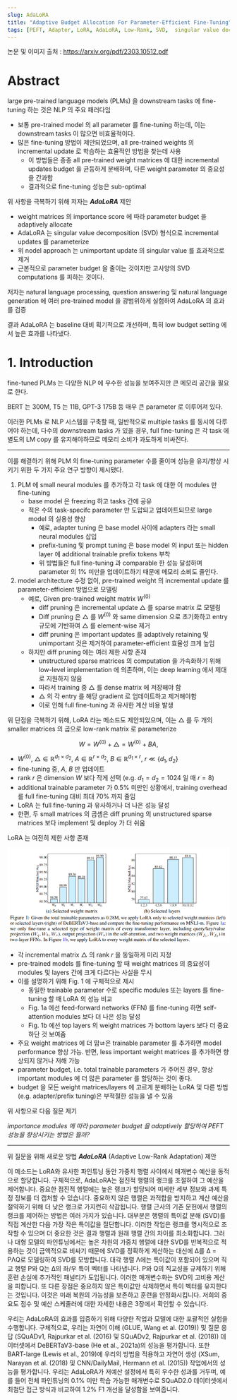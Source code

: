 ```yaml
---
slug: AdaLoRA
title: "Adaptive Budget Allocation For Parameter-Efficient Fine-Tuning"
tags: [PEFT, Adapter, LoRA, AdaLoRA, Low-Rank, SVD,  singular value decomposition]
---
```


논문 및 이미지 출처 : <https://arxiv.org/pdf/2303.10512.pdf>

# Abstract

large pre-trained language models (PLMs) 을 downstream tasks 에 fine-tuning 하는 것은 NLP 의 주요 패러다임

- 보통 pre-trained model 의 all parameter 를 fine-tuning 하는데, 이는 downstream tasks 이 많으면 비효율적이다.
- 많은 fine-tuning 방법이 제안되었으며, all pre-trained weights 의 incremental update 로 학습하는 효율적인 방법을 찾는데 사용
  - 이 방법들은 종종 all pre-trained weight matrices 에 대한 incremental updates budget 을 균등하게 분배하며, 다른 weight parameter 의 중요성을 간과함
  - 결과적으로 fine-tuning 성능은 sub-optimal

위 사항을 극복하기 위해 저자는 **_AdaLoRA_** 제안

- weight matrices 의 importance score 에 따라 parameter budget 을 adaptively allocate
- AdaLoRA 는 singular value decomposition (SVD) 형식으로 incremental updates 를 parameterize
- 위 nodel approach 는 unimportant update 의 singular value 를 효과적으로 제거
- 근본적으로 parameter budget 을 줄이는 것이지만 고사양의 SVD computations 를 피하는 것이다.

저자는 natural language processing, question answering 및 natural language generation 에 여러 pre-trained model 을 광범위하게 실험하여 AdaLoRA 의 효과를 검증

결과 AdaLoRA 는 baseline 대비 획기적으로 개선하며, 특히 low budget setting 에서 높은 효과를 나타냈다.

# 1. Introduction

fine-tuned PLMs 는 다양한 NLP 에 우수한 성능을 보여주지만 큰 메모리 공간을 필요로 한다.

BERT 는 300M, T5 는 11B, GPT-3 175B 등 매우 큰 parameter 로 이루어져 있다.

이러한 PLMs 로 NLP 시스템을 구축할 때, 일반적으로 multiple tasks 를 동시에 다루어야 하는데, 다수의 downstream tasks 가 있을 경우, full fine-tuning 은 각 task 에 별도의 LM copy 를 유지해야하므로 메모리 소비가 과도하게 비싸진다.

---

이를 해결하기 위해 PLM 의 fine-tuning parameter 수를 줄이며 성능을 유지/향상 시키기 위한 두 가지 주요 연구 방향이 제시됐다.

1. PLM 에 small neural modules 를 추가하고 각 task 에 대한 이 modules 만 fine-tuning
   - base model 은 freezing 하고 tasks 간에 공유
   - 적은 수의 task-specifc parameter 만 도압되고 업데이트되므로 large model 의 실용성 향상
     - 예로, adapter tuning 은 base model 사이에 adapters 라는 small neural modules 삽입
     - prefix-tuning 및 prompt tuning 은 base model 의 input 또는 hidden layer 에 additional trainable prefix tokens 부착
     - 위 방법들은 full fine-tuning 과 comparable 한 성능 달성하며 parameter 의 1% 미만을 업데이트하기 때문에 메모리 소비도 줄인다.
2. model architecture 수정 없이, pre-trained weight 의 incremental update 를 parameter-efficient 방법으로 모델링
   - 예로, Given pre-trained weight matrix $W^{(0)}$
     - diff pruning 은 incremental update $\triangle$ 를 sparse matrix 로 모델링
     - Diff pruning 은 $\triangle$ 를 $W^{(0)}$ 와 same dimension 으로 초기화하고 entry 규모에 기반하여 $\triangle$ 를 element-wise 제거
     - diff pruning 은 important updates 를 adaptively retaining 및 unimportant 것은 제거하여 parameter-efficient 효율성 크게 높임
   - 하지만 diff pruning 에는 여러 제한 사항 존재
     - unstructured sparse matrices 의 computation 을 가속화하기 위해 low-level implementation 에 의존하며, 이는 deep learning 에서 제대로 지원하지 않음
     - 따라서 training 중 $\triangle$ 를 dense matrix 에 저장해야 함
     - $\triangle$ 의 각 entry 를 해당 gradient 로 업데이트하고 제거해야함
     - 이로 인해 full fine-tuning 과 유사한 계산 비용 발생

위 단점을 극복하기 위해, LoRA 라는 메소드도 제안되었으며, 이는 $\triangle$ 를 두 개의 smaller matrices 의 곱으로 low-rank matrix 로 parameterize

$$
\begin{equation}
    W = W^{(0)} + \triangle = W^{(0)} + BA,
\end{equation}
$$

- $W^{(0)}$, $\triangle \in \mathbb{R}^{d_1 \times d_2}$, $A \in \mathbb{R}^{r \times d_2}$, $B \in \mathbb{R}^{d_1 \times r}$, $r \ll \{ d_1, d_2 \}$
- fine-tuning 중, $A$, $B$ 만 업데이트
- rank $r$ 은 dimension $W$ 보다 작게 선택 (e.g. $d_1 = d_2 = 1024$ 일 때 $r = 8$)
- additional trainable parameter 가 0.5% 미만인 상황에서, training overhead 를 full fine-tuning 대비 최대 70% 까지 줄임
- LoRA 는 full fine-tuning 과 유사하거나 더 나은 성능 달성
- 한편, 두 small matrices 의 곱셈은 diff pruning 의 unstructured sparse matrices 보다 implement 및 deploy 가 더 쉬움

LoRA 는 여전히 제한 사항 존재

![Figure 1](image-91.png)

- 각 incremental matrix $\triangle$ 의 rank $r$ 을 동일하게 미리 지정
- pre-trained models 를 fine-tuning 할 때 weight matrices 의 중요성이 modules 및 layers 간에 크게 다르다는 사실을 무시
- 이를 설명하기 위해 Fig. 1 에 구체적으로 제시
  - 동일한 trainable parameter 수로 specific modules 또는 layers 를 fine-tuning 할 때 LoRA 의 성능 비교
  - Fig. 1a 에선 feed-forward networks (FFN) 를 fine-tuning 하면 self-attention modules 보다 더 나은 성능 달성
  - Fig. 1b 에선 top layers 의 weight matrices 가 bottom layers 보다 더 중요하단 것 보여줌
- 주요 weight matrices 에 더 맘ㄶ은 trainable parameter 를 추가하면 model performance 향상 가능. 반면, less important weight matrices 를 추가하면 향상되지 않거나 저해 가능
- parameter budget, i.e. total trainable parameters 가 주어진 경우, 항상 important modules 에 더 많은 parameter 를 할당하는 것이 좋다.
- budget 을 모든 weight matrices/layers 에 고르게 분배하는 LoRA 및 다른 방법(e.g. adapter/prefix tuning)은 부적절한 성능을 낼 수 있음

위 사항으로 다음 질문 제기

_importance modules 에 따라 parameter budget 을 adaptively 할당하여 PEFT 성능을 향상시키는 방법은 뭘까?_

---

위 질문을 위해 새로운 방법 **_AdaLoRA_** (Adaptive Low-Rank Adaptation) 제안



이 메소드는 LoRA와 유사한 파인튜닝 동안 가중치 행렬 사이에서 매개변수 예산을 동적으로 할당합니다. 구체적으로, AdaLoRA는 점진적 행렬의 랭크를 조절하여 그 예산을 제어합니다. 중요한 점진적 행렬에는 높은 랭크가 할당되어 미세한 세부 정보와 과제 특정 정보를 더 캡처할 수 있습니다. 중요하지 않은 행렬은 과적합을 방지하고 계산 예산을 절약하기 위해 더 낮은 랭크로 가지런히 삭감됩니다. 행렬 근사의 기존 문헌에서 행렬의 랭크를 제어하는 방법은 여러 가지가 있습니다. 대부분은 행렬의 특이값 분해 (SVD)를 직접 계산한 다음 가장 작은 특이값을 절단합니다. 이러한 작업은 랭크를 명시적으로 조작할 수 있으며 더 중요한 것은 결과 행렬과 원래 행렬 간의 차이를 최소화합니다. 그러나 대형 모델의 파인튜닝에서는 높은 차원의 가중치 행렬에 대한 SVD를 반복적으로 적용하는 것이 금액적으로 비싸기 때문에 SVD를 정확하게 계산하는 대신에 Δ를 Δ = PΛQ로 모델링하여 SVD를 모방합니다. 대각 행렬 Λ에는 특이값이 포함되어 있으며 직교 행렬 P와 Q는 Δ의 좌/우 특이 벡터를 나타냅니다. P와 Q의 직교성을 규제하기 위해 훈련 손실에 추가적인 패널티가 도입됩니다. 이러한 매개변수화는 SVD의 고비용 계산을 피합니다. 또 다른 장점은 중요하지 않은 특이값만 삭제하면서 특이 벡터를 유지한다는 것입니다. 이것은 미래 복원의 가능성을 보존하고 훈련을 안정화시킵니다. 저희의 중요도 점수 및 예산 스케줄러에 대한 자세한 내용은 3장에서 확인할 수 있습니다.

우리는 AdaLoRA의 효과를 입증하기 위해 다양한 작업과 모델에 대한 포괄적인 실험을 수행합니다. 구체적으로, 우리는 자연어 이해 (GLUE, Wang et al. (2019)) 및 질문 응답 (SQuADv1, Rajpurkar et al. (2016) 및 SQuADv2, Rajpurkar et al. (2018)) 데이터셋에서 DeBERTaV3-base (He et al., 2021a)의 성능을 평가합니다. 또한 BART-large (Lewis et al., 2019)에 우리의 방법을 적용하고 자연어 생성 (XSum, Narayan et al. (2018) 및 CNN/DailyMail, Hermann et al. (2015)) 작업에서의 성능을 평가합니다. 우리는 AdaLoRA가 저예산 설정에서 특히 우수한 성과를 거두며, 예를 들어 전체 파인튜닝의 0.1% 미만 학습 가능한 매개변수로 SQuAD2.0 데이터셋에서 최첨단 접근 방식과 비교하여 1.2% F1 개선을 달성함을 보여줍니다.